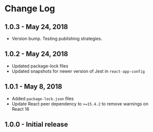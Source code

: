 # Change Log

## 1.0.3 - May 24, 2018

- Version bump. Testing publishing strategies.

## 1.0.2 - May 24, 2018

- Updated package-lock files
- Updated snapshots for newer version of Jest in `react-app-config`

## 1.0.1 - May 8, 2018

- Added `package-lock.json` files
- Update React peer dependency to `>=15.4.2` to remove warnings on React 16

## 1.0.0 - Initial release
